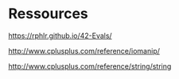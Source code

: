 # Ressources
https://rphlr.github.io/42-Evals/

http://www.cplusplus.com/reference/iomanip/

http://www.cplusplus.com/reference/string/string
